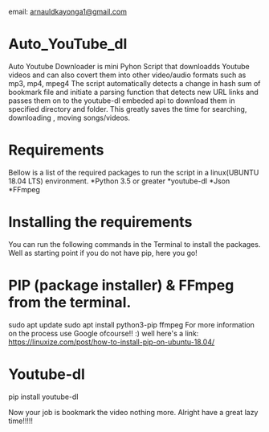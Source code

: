 email: arnauldkayonga1@gmail.com
# Auto_YouTube_dl
Auto Youtube Downloader is mini Pyhon Script that downloadds Youtube videos and can also covert them into other video/audio formats such as mp3, mp4, mpeg4
The script automatically detects a change in hash sum of bookmark file and initiate a parsing function that detects new URL links and passes them on to the youtube-dl embeded api to download them in specified directory and folder.
This greatly saves the time for searching, downloading , moving songs/videos.

# Requirements
Bellow is a list of the required packages to run the script in a linux(UBUNTU 18.04 LTS) environment. 
*Python 3.5 or greater
*youtube-dl
*Json
*FFmpeg 
# Installing the requirements
You can run the following commands in the Terminal to install the packages.
Well as starting point if you do not have pip, here you go!
# PIP (package installer) & FFmpeg from the terminal.
sudo apt update
sudo apt install python3-pip ffmpeg
For more information on the process use Google ofcourse!! :) well here's a link:
https://linuxize.com/post/how-to-install-pip-on-ubuntu-18.04/
# Youtube-dl
pip install youtube-dl


Now your job is bookmark the video nothing more.
Alright have a great lazy time!!!!!
